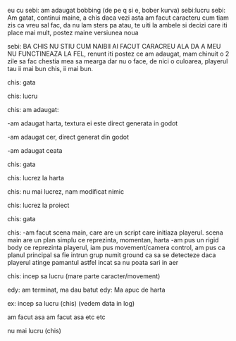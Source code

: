 eu cu sebi: am adaugat bobbing (de pe q si e, bober kurva)
sebi:lucru
sebi: Am gatat, continui maine, a chis daca vezi asta am facut caracteru cum tiam zis ca vreu sal fac, da nu lam sters pa atau, te uiti la ambele si decizi care iti place mai mult, postez maine versiunea noua

sebi: BA CHIS NU STIU CUM NAIBII AI FACUT CARACREU ALA DA A MEU NU FUNCTINEAZA LA FEL, renunt iti postez ce am adaugat, mam chinuit o 2 zile sa fac chestia mea sa mearga dar nu o face, de nici o culoarea, playerul tau ii mai bun chis, ii mai bun.


chis: gata


chis: lucru

chis: am adaugat:

-am adaugat harta, textura ei este direct generata in godot

-am adaugat cer, direct generat din godot

-am adaugat ceata

chis: gata

chis: lucrez la harta

chis: nu mai lucrez, nam modificat nimic

chis: lucrez la proiect

chis: gata

chis:
-am facut scena main, care are un script care initiaza playerul. scena main are un plan simplu ce reprezinta, momentan, harta
-am pus un rigid body ce reprezinta playerul, iam pus movement/camera control, am pus ca planul principal sa fie intrun grup numit ground ca sa se detecteze daca playerul atinge pamantul astfel incat sa nu poata sari in aer

chis: incep sa lucru (mare parte caracter/movement)



edy: am terminat, ma dau batut
edy: Ma apuc de harta

ex:
incep sa lucru (chis) (vedem data in log)

am facut asa 
am facut asa 
etc
etc

nu mai lucru (chis)

